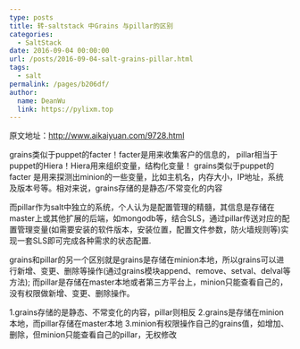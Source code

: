 ```yaml
---
type: posts
title: 转-saltstack 中Grains 与pillar的区别
categories: 
  - SaltStack
date: 2016-09-04 00:00:00
url: /posts/2016-09-04-salt-grains-pillar.html
tags: 
  - salt
permalink: /pages/b206df/
author: 
  name: DeanWu
  link: https://pylixm.top
---
```


原文地址：http://www.aikaiyuan.com/9728.html

grains类似于puppet的facter！facter是用来收集客户的信息的，
pillar相当于puppet的Hiera！Hiera用来组织变量，结构化变量！
grains类似于puppet的facter 是用来探测出minion的一些变量，比如主机名，内存大小，IP地址，系统及版本号等。相对来说，grains存储的是静态/不常变化的内容
<!-- more -->
而pillar作为salt中独立的系统，个人认为是配置管理的精髓，其信息是存储在master上或其他扩展的后端，如mongodb等，结合SLS，通过pillar传送对应的配置管理变量(如需要安装的软件版本，安装位置，配置文件参数，防火墙规则等)实现一套SLS即可完成各种需求的状态配置.

grains和pillar的另一个区别就是grains是存储在minion本地，所以grains可以进行新增、变更、删除等操作(通过grains模块append、remove、setval、delval等方法); 而pillar是存储在master本地或者第三方平台上，minion只能查看自己的，没有权限做新增、变更、删除操作。


1.grains存储的是静态、不常变化的内容，pillar则相反
2.grains是存储在minion本地，而pillar存储在master本地
3.minion有权限操作自己的grains值，如增加、删除，但minion只能查看自己的pillar，无权修改